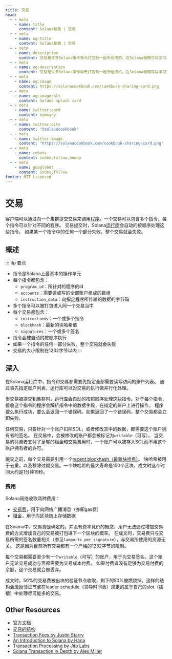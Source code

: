 ```yaml
---
title: 交易
head:
  - - meta
    - name: title
      content: Solana秘籍 | 交易
  - - meta
    - name: og:title
      content: Solana秘籍 | 交易
  - - meta
    - name: description
      content: 交易是许多Solana操作单元打包到一起所组成的。在Solana秘籍可以学习交易以及其他一些核心概念。
  - - meta
    - name: og:description
      content: 交易是许多Solana操作单元打包到一起所组成的。在Solana秘籍可以学习交易以及其他一些核心概念。
  - - meta
    - name: og:image
      content: https://solanacookbook.com/cookbook-sharing-card.png
  - - meta
    - name: og:image:alt
      content: Solana splash card
  - - meta
    - name: twitter:card
      content: summary
  - - meta
    - name: twitter:site
      content: "@solanacookbook"
  - - meta
    - name: twitter:image
      content: "https://solanacookbook.com/cookbook-sharing-card.png"
  - - meta
    - name: robots
      content: index,follow,noodp
  - - meta
    - name: googlebot
      content: index,follow
footer: MIT Licensed
---
```


# 交易

客户端可以通过向一个集群提交交易来调用[程序](./programs.md)。一个交易可以包含多个指令，每个指令可以针对不同的程序。
交易提交时，Solana[运行库](https://docs.solana.com/developing/programming-model/runtime)会自动的按顺序处理这些指令。
如果某一个指令中的任何一个部分失败，整个交易就会失败。

## 概述

::: tip 要点
- 指令是Solana上最基本的操作单元
- 每个指令都包含：
    - `program_id`：所针对的程序的id
    - `accounts`：需要读或写的全部账户组成的数组
    - `instruction_data`：向指定程序所传输的数据的字节码
- 多个指令可以被打包进入同一个交易当中
- 每个交易都包含：
    - `instructions`：一个或多个指令
    - `blockhash`：最新的块哈希值
    - `signatures`：一个或多个签名
- 指令会被自动的按顺序执行
- 如果一个指令的任何一部分失败，整个交易就会失败
- 交易的大小限制在1232字节以内
:::

## 深入

在Solana运行库中，指令和交易都需要先指定全部需要读写访问的账户列表。
通过事先指定账户列表，运行库可以对交易的执行做并行化处理。

当交易被提交到集群时，运行库会自动的按照顺序处理这些指令。对于每个指令，接收这个指令的程序会解析指令中的数据字段，在指定的账户上进行操作。
程序要么执行成功，要么会返回一个错误码。如果返回了一个错误码，整个交易都会立即失败。

任何交易，只要针对一个账户扣除SOL，或者修改其中的数据，都需要这个账户拥有者的签名。
在交易中，会被修改的账户都会被标记为`writable`（可写）。
当交易的付费者支付了足够的租金和交易费用时，一个账户可以被存入SOL而不用这个账户拥有者的许可。

提交之前，每个交易需要引用一个[recent blockhash（最新块哈希）](https://docs.solana.com/developing/programming-model/transactions#recent-blockhash)。
块哈希被用于去重，以及移除过期交易。一个块哈希的最大寿命是150个区块，成文时这个时间大约是1分钟19秒。

### 费用
 
Solana网络收取两种费用：
- [交易费](https://docs.solana.com/transaction_fees)，用于向网络广播消息（亦即gas费）
- [租金](https://docs.solana.com/developing/programming-model/accounts#rent)，用于向区块链上存储数据

在Solana中，交易费是确定的。并没有费率竞价的概念，用户无法通过增加交易费的方式增加自己的交易被打包进下一个区块的概率。
在成文时，交易费只与交易所需的签名数量相关（参见`lamports_per_signature`），与交易所使用的资源无关。
这是因为目前所有交易都有一个严格的1232字节的限制。

每个交易都需要至少有一个`writable`（可写）的账户，用于为交易签名。这个账户无论交易成功与否都需要为交易成本付费。
如果付费者没有足够为交易付费的余额，这个交易就会被丢弃。

成文时，50%的交易费被出块的验证节点收取，剩下的50%被燃烧掉。这样的结构会激励验证节点在leader schedule（领导时间表）规定的属于自己的slot（插槽）中处理尽可能多的交易。

## Other Resources

- [官方文档](https://docs.solana.com/developing/programming-model/transactions)
- [交易的结构](https://solana.wiki/docs/solidity-guide/transactions/#solana-transaction-structure)
- [Transaction Fees by Justin Starry](https://jstarry.notion.site/Transaction-Fees-f09387e6a8d84287aa16a34ecb58e239)
- [An Introduction to Solana by Hana](https://2501babe.github.io/posts/solana101.html)
- [Transaction Processing by Jito Labs](https://jito-labs.medium.com/solana-validator-101-transaction-processing-90bcdc271143)
- [Solana Transaction in Depth by Alex Miller](https://medium.com/@asmiller1989/solana-transactions-in-depth-1f7f7fe06ac2)
